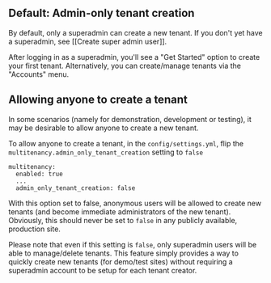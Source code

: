 
## Default: Admin-only tenant creation

By default, only a superadmin can create a new tenant. If you don't yet have a superadmin, see [[Create super admin user]].

After logging in as a superadmin, you'll see a "Get Started" option to create your first tenant. Alternatively, you can create/manage tenants via the "Accounts" menu.

## Allowing anyone to create a tenant

In some scenarios (namely for demonstration, development or testing), it may be desirable to allow anyone to create a new tenant.

To allow anyone to create a tenant, in the `config/settings.yml`, flip the `multitenancy.admin_only_tenant_creation` setting to `false`
  ```
  multitenancy:
    enabled: true
    ...
    admin_only_tenant_creation: false
  ```

With this option set to false, anonymous users will be allowed to create new tenants (and become immediate administrators of the new tenant). Obviously, this should never be set to `false` in any publicly available, production site.

Please note that even if this setting is `false`, only superadmin users will be able to manage/delete tenants. This feature simply provides a way to quickly create new tenants (for demo/test sites) without requiring a superadmin account to be setup for each tenant creator.
